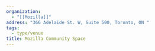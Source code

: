```yaml
---
organization:
  - "[[Mozilla]]"
address: "366 Adelaide St. W, Suite 500, Toronto, ON "
tags:
  - type/venue
title: Mozilla Community Space
---
```

